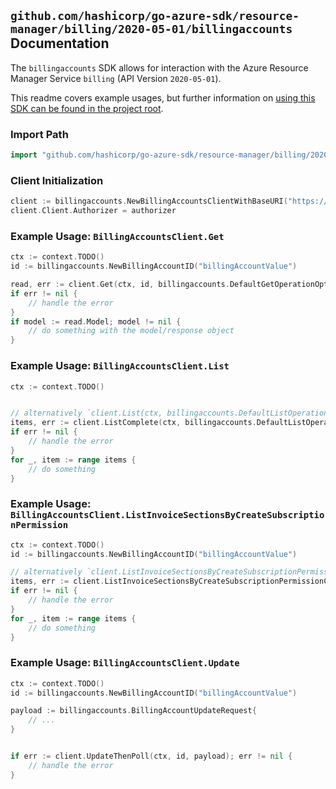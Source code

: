 
## `github.com/hashicorp/go-azure-sdk/resource-manager/billing/2020-05-01/billingaccounts` Documentation

The `billingaccounts` SDK allows for interaction with the Azure Resource Manager Service `billing` (API Version `2020-05-01`).

This readme covers example usages, but further information on [using this SDK can be found in the project root](https://github.com/hashicorp/go-azure-sdk/tree/main/docs).

### Import Path

```go
import "github.com/hashicorp/go-azure-sdk/resource-manager/billing/2020-05-01/billingaccounts"
```


### Client Initialization

```go
client := billingaccounts.NewBillingAccountsClientWithBaseURI("https://management.azure.com")
client.Client.Authorizer = authorizer
```


### Example Usage: `BillingAccountsClient.Get`

```go
ctx := context.TODO()
id := billingaccounts.NewBillingAccountID("billingAccountValue")

read, err := client.Get(ctx, id, billingaccounts.DefaultGetOperationOptions())
if err != nil {
	// handle the error
}
if model := read.Model; model != nil {
	// do something with the model/response object
}
```


### Example Usage: `BillingAccountsClient.List`

```go
ctx := context.TODO()


// alternatively `client.List(ctx, billingaccounts.DefaultListOperationOptions())` can be used to do batched pagination
items, err := client.ListComplete(ctx, billingaccounts.DefaultListOperationOptions())
if err != nil {
	// handle the error
}
for _, item := range items {
	// do something
}
```


### Example Usage: `BillingAccountsClient.ListInvoiceSectionsByCreateSubscriptionPermission`

```go
ctx := context.TODO()
id := billingaccounts.NewBillingAccountID("billingAccountValue")

// alternatively `client.ListInvoiceSectionsByCreateSubscriptionPermission(ctx, id)` can be used to do batched pagination
items, err := client.ListInvoiceSectionsByCreateSubscriptionPermissionComplete(ctx, id)
if err != nil {
	// handle the error
}
for _, item := range items {
	// do something
}
```


### Example Usage: `BillingAccountsClient.Update`

```go
ctx := context.TODO()
id := billingaccounts.NewBillingAccountID("billingAccountValue")

payload := billingaccounts.BillingAccountUpdateRequest{
	// ...
}


if err := client.UpdateThenPoll(ctx, id, payload); err != nil {
	// handle the error
}
```
